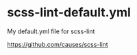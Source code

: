 scss-lint-default.yml
=====================

My default.yml file for scss-lint

https://github.com/causes/scss-lint

